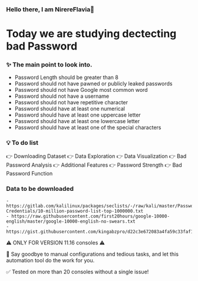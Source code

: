 ### Hello there, I am NirereFlavia👋

<h1> Today we are studying dectecting bad Password</h1>

### ✨ The main point to look into.
  * Password Length should be greater than 8
  * Password should not have pawned or publicly leaked passwords
  * Password should not have Google most common word
  * Password should not have a username
  * Password should not have repetitive character
  * Password should have at least one numerical
  * Password should have at least one uppercase letter
  * Password should have at least one lowercase letter
  * Password should have at least one of the special characters

### 💡 To do list

  👉 Downloading Dataset 
  👉 Data Exploration
  👉 Data Visualization
  👉 Bad Password Analysis
  👉 Additional Features
  👉 Password Strength
  👉 Bad Password Function

### Data to be downloaded
  
    - https://gitlab.com/kalilinux/packages/seclists/-/raw/kali/master/Passwords/Common-Credentials/10-million-password-list-top-1000000.txt
    - https://raw.githubusercontent.com/first20hours/google-10000-english/master/google-10000-english-no-swears.txt
    - https://gist.githubusercontent.com/kingabzpro/d22c3e672083a4fa59c33faf132d116f/raw/377dd517f2dd33e2ea03dda3ba3db03321ac54db/synthetic_username_password.csv
    

⚠️ ONLY FOR VERSION 11.16 consoles ⚠️

🤖 Say goodbye to manual configurations and tedious tasks, and let this automation tool do the work for you.

✅ Tested on more than 20 consoles without a single issue!

